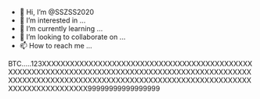 - 👋 Hi, I’m @SSZSS2020
- 👀 I’m interested in ...
- 🌱 I’m currently learning ...
- 💞️ I’m looking to collaborate on ...
- 📫 How to reach me ...

<!---BTC$$$
SSZSS2020/SSZSS2020 is a ✨ special ✨ repository because its `README.md` (this file) appears on your GitHub profile.
You can click the Preview link to take a look at your changes.
--->
BTC.....123XXXXXXXXXXXXXXXXXXXXXXXXXXXXXXXXXXXXXXXXXXXXXXXXXXXXXXXXXXXXXXXXXXXXXXXXXXXXXXXXXXXXXXXXXXXXXXXXXXXXXXXXXXXXXXXXXXXXXXXXXXXXXXXXXXXXXXXXXXXXXXXXXXXXXXXXXXXXXXXXXXXXXX99999999999999999
